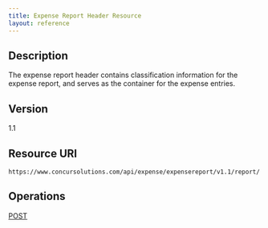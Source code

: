```yaml
---
title: Expense Report Header Resource 
layout: reference
---
```



## Description
The expense report header contains classification information for the expense report, and serves as the container for the expense entries.

## Version 
1.1

## Resource URI
`https://www.concursolutions.com/api/expense/expensereport/v1.1/report/`

## Operations
[POST][1]




[1]: /api-reference-deprecated/version-one-one/expense-report/expense-report-header-post.html
